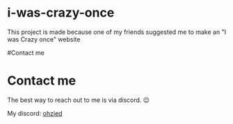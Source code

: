 # i-was-crazy-once
This project is made because one of my friends suggested me to make an "I was Crazy once" website

#Contact me
# Contact me
The best way to reach out to me is via discord. 😉

My discord: [ohzied](https://discordapp.com/users/484808856128585750)